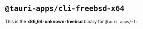 # `@tauri-apps/cli-freebsd-x64`

This is the **x86_64-unknown-freebsd** binary for `@tauri-apps/cli`

